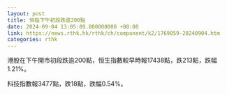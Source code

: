 ```yaml
---
layout: post
title: 恒指下午初段跌逾200點
date: 2024-09-04 13:05:09.000000000 +08:00
link: https://news.rthk.hk/rthk/ch/component/k2/1769059-20240904.htm
categories: rthk
---
```


港股在下午開市初段跌逾200點，恒生指數較早時報17438點，跌213點，跌幅1.21%。

科技指數報3477點，跌18點，跌幅0.54%。
